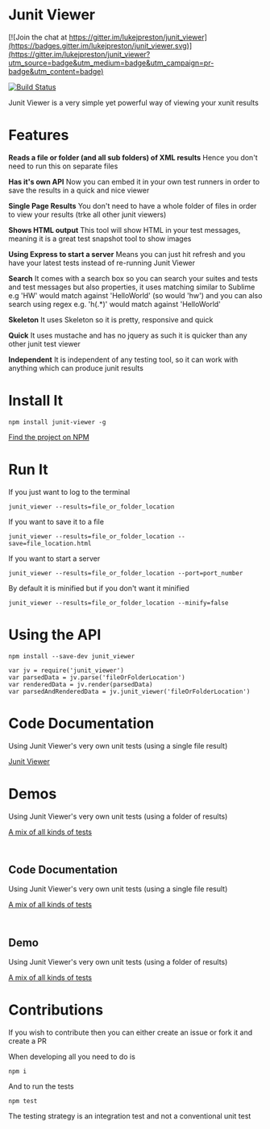 Junit Viewer
============

[![Join the chat at https://gitter.im/lukejpreston/junit_viewer](https://badges.gitter.im/lukejpreston/junit_viewer.svg)](https://gitter.im/lukejpreston/junit_viewer?utm_source=badge&utm_medium=badge&utm_campaign=pr-badge&utm_content=badge)

[![Build Status](https://travis-ci.org/lukejpreston/junit_viewer.svg?branch=master)](https://travis-ci.org/lukejpreston/junit_viewer)

Junit Viewer is a very simple yet powerful way of viewing your xunit results

Features
========

**Reads a file or folder (and all sub folders) of XML results** Hence you don't need to run this on separate files

**Has it's own API** Now you can embed it in your own test runners in order to save the results in a quick and nice viewer

**Single Page Results** You don't need to have a whole folder of files in order to view your results (trke all other junit viewers)

**Shows HTML output** This tool will show HTML in your test messages, meaning it is a great test snapshot tool to show images

**Using Express to start a server** Means you can just hit refresh and you have your latest tests instead of re-running Junit Viewer

**Search** It comes with a search box so you can search your suites and tests and test messages but also properties, it uses matching similar to Sublime e.g 'HW' would match against 'HelloWorld' (so would 'hw') and you can also search using regex e.g. 'h(.*)' would match against 'HelloWorld'

**Skeleton** It uses Skeleton so it is pretty, responsive and quick

**Quick** It uses mustache and has no jquery as such it is quicker than any other junit test viewer

**Independent** It is independent of any testing tool, so it can work with anything which can produce junit results


Install It
==========

```
npm install junit-viewer -g
```

[Find the project on NPM](https://www.npmjs.com/package/junit-viewer)

Run It
======

If you just want to log to the terminal

```
junit_viewer --results=file_or_folder_location
```

If you want to save it to a file

```
junit_viewer --results=file_or_folder_location --save=file_location.html
```

If you want to start a server

```
junit_viewer --results=file_or_folder_location --port=port_number
```

By default it is minified but if you don't want it minified

```
junit_viewer --results=file_or_folder_location --minify=false
```

Using the API
=============

```
npm install --save-dev junit_viewer
```

```
var jv = require('junit_viewer')
var parsedData = jv.parse('fileOrFolderLocation')
var renderedData = jv.render(parsedData)
var parsedAndRenderedData = jv.junit_viewer('fileOrFolderLocation')
```

Code Documentation
==================

Using Junit Viewer's very own unit tests (using a single file result)

[Junit Viewer](http://lukejpreston.github.io/junit_viewer/junit_viewer_specs.html)

Demos
=====

Using Junit Viewer's very own unit tests (using a folder of results)

[A mix of all kinds of tests](http://lukejpreston.github.io/junit_viewer/demo.html)


<div class="row">
            <h2><br/>Code Documentation</h2>
            <p>Using Junit Viewer's very own unit tests (using a single file result)</p>
            <a href="./junit_viewer_specs.html">A mix of all kinds of tests</a>
        </div>
        <div class="row">
            <h2><br/>Demo</h2>
            <p>Using Junit Viewer's very own unit tests (using a folder of results)</p>
            <a href="./demo.html">A mix of all kinds of tests</a>
        </div>



Contributions
=============

If you wish to contribute then you can either create an issue or fork it and create a PR

When developing all you need to do is

```
npm i
```

And to run the tests

```
npm test
```

The testing strategy is an integration test and not a conventional unit test